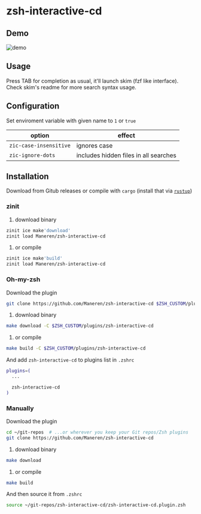 # zsh-interactive-cd

## Demo

![demo](demo.gif)

## Usage

Press TAB for completion as usual, it'll launch skim (fzf like interface). Check skim's readme for more search syntax usage.

## Configuration

Set enviroment variable with given name to `1` or `true`

| option | effect |
| --- | --- |
| `zic-case-insensitive` | ignores case |
| `zic-ignore-dots` | includes hidden files in all searches |

## Installation

Download from Gitub releases or compile with `cargo` (install that via [`rustup`](https://rustup.rs/))

### zinit

1. download binary

```zsh
zinit ice make'download'
zinit load Maneren/zsh-interactive-cd
```

1. or compile

```zsh
zinit ice make'build'
zinit load Maneren/zsh-interactive-cd
```

### Oh-my-zsh

Download the plugin

```sh
git clone https://github.com/Maneren/zsh-interactive-cd $ZSH_CUSTOM/plugins/zsh-interactive-cd
```

1. download binary

```sh
make download -C $ZSH_CUSTOM/plugins/zsh-interactive-cd
```

1. or compile

```sh
make build -C $ZSH_CUSTOM/plugins/zsh-interactive-cd
```

And add `zsh-interactive-cd` to plugins list in `.zshrc`

```zsh
plugins=(
  ...

  zsh-interactive-cd
)
```

### Manually

Download the plugin

```sh
cd ~/git-repos  # ...or wherever you keep your Git repos/Zsh plugins
git clone https://github.com/Maneren/zsh-interactive-cd
```

1. download binary

```sh
make download
```

1. or compile

```sh
make build
```

And then source it from `.zshrc`

```zsh
source ~/git-repos/zsh-interactive-cd/zsh-interactive-cd.plugin.zsh
```

